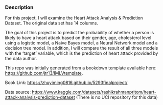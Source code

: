 
### Description	

For this project, I will examine the Heart Attack Analysis & Prediction Dataset. The original data set has 14 columns.

The goal of this project is to predict the probability of whether a person is likely to have a heart attack based on their gender, age, cholesterol level using a logistic model, a Naive Bayes model, a Neural Network model and a decision tree model. In addition, I will compare the result of all three models with the ‘target’ variable, which is the prediction of heart attack provided by the data author.  

This repo was initially generated from a bookdown template available here: https://github.com/jtr13/IMLVtemplate.

Book Link: https://zhuyiming0816.github.io/5293finalproject/

Data source: https://www.kaggle.com/datasets/rashikrahmanpritom/heart-attack-analysis-prediction-dataset
(There is no UCI repository for this data)



